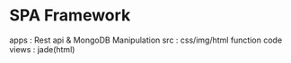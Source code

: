 # SPA Framework

apps : Rest api & MongoDB Manipulation
src : css/img/html function code
views : jade(html)
